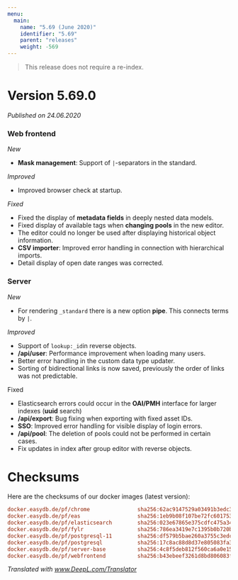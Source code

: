 ```yaml
---
menu:
  main:
    name: "5.69 (June 2020)"
    identifier: "5.69"
    parent: "releases"
    weight: -569
---
```


> This release does not require a re-index.

# Version 5.69.0

*Published on 24.06.2020*

### Web frontend

*New*

- **Mask management**: Support of `|`-separators in the standard.

*Improved*

- Improved browser check at startup.

*Fixed*

- Fixed the display of **metadata fields** in deeply nested data models.
- Fixed display of available tags when **changing pools** in the new editor.
- The editor could no longer be used after displaying historical object information.
- **CSV importer**: Improved error handling in connection with hierarchical imports.
- Detail display of open date ranges was corrected.

### Server

*New*

- For rendering `_standard` there is a new option **pipe**. This connects terms by `|`.

*Improved*

- Support of `lookup:_id`in reverse objects.
- **/api/user**: Performance improvement when loading many users.
- Better error handling in the custom data type updater.
- Sorting of bidirectional links is now saved, previously the order of links was not predictable.

Fixed

- Elasticsearch errors could occur in the **OAI/PMH** interface for larger indexes (**uuid** search)
- **/api/export**: Bug fixing when exporting with fixed asset IDs.
- **SSO**: Improved error handling for visible display of login errors.
- **/api/pool**: The deletion of pools could not be performed in certain cases.
- Fix updates in index after group editor with reverse objects.

# Checksums

Here are the checksums of our docker images (latest version):

```ini
docker.easydb.de/pf/chrome               sha256:62ac9147529a03491b3edc35898b076fad86be181c96be9b2b701962688623f5
docker.easydb.de/pf/eas                  sha256:1eb9b08f107be72fc601753715441f4200c64653f42a8c7dabb6b9dbbd7edd5f
docker.easydb.de/pf/elasticsearch        sha256:023e67865e375cdfc475a34cc44b69cf0b2fc12a574c43e4fc7ecc0e9f8ecca3
docker.easydb.de/pf/fylr                 sha256:786ea3419e7c1395b0b720b94afdc8a6f85a697a91e9ce159e0fac44df856db7
docker.easydb.de/pf/postgresql-11        sha256:df579b5bae260a3755c3edc48fd2b94df8df9944acef46328c04195027939037
docker.easydb.de/pf/postgresql           sha256:17c8ac88d8d37e805083fa3311b93520d0488e0115b1faa33cf78ce56b63dc74
docker.easydb.de/pf/server-base          sha256:4c8f5deb812f560ca6a0e15a6821c8be1944b0a0abeb865575f705a0f62a05da
docker.easydb.de/pf/webfrontend          sha256:b43ebeef3261d8bd806083f27d8b7c73c6a2d3508c632cc632b7278253c47605
```

*Translated with www.DeepL.com/Translator*